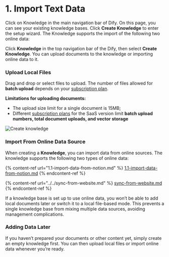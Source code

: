 # 1. Import Text Data

Click on Knowledge in the main navigation bar of Dify. On this page, you can see your existing knowledge bases. Click **Create Knowledge** to enter the setup wizard. The Knowledge supports the import of the following two online data:

Click **Knowledge** in the top navigation bar of the Dify, then select **Create Knowledge**. You can upload documents to the knowledge or importing online data to it.

### Upload Local Files

Drag and drop or select files to upload. The number of files allowed for **batch upload** depends on your [subscription plan](https://dify.ai/pricing).

**Limitations for uploading documents:**

* The upload size limit for a single document is 15MB;
* Different [subscription plans](https://dify.ai/pricing) for the SaaS version limit **batch upload numbers, total document uploads, and vector storage**

![Create knowledge](https://assets-docs.dify.ai/2025/01/22064cb61356e4c005c4072d5d066cf6.png)

### Import From Online Data Source

When creating a **Knowledge**, you can import data from online sources. The knowledge supports the following two types of online data:

{% content-ref url="1.1-import-data-from-notion.md" %}
[1.1-import-data-from-notion.md](1.1-import-data-from-notion.md)
{% endcontent-ref %}

{% content-ref url="../../sync-from-website.md" %}
[sync-from-website.md](../../sync-from-website.md)
{% endcontent-ref %}

If a knowledge base is set up to use online data, you won’t be able to add local documents later or switch it to a local file-based mode. This prevents a single knowledge base from mixing multiple data sources, avoiding management complications.

### Adding Data Later

If you haven’t prepared your documents or other content yet, simply create an empty knowledge first. You can then upload local files or import online data whenever you’re ready.



